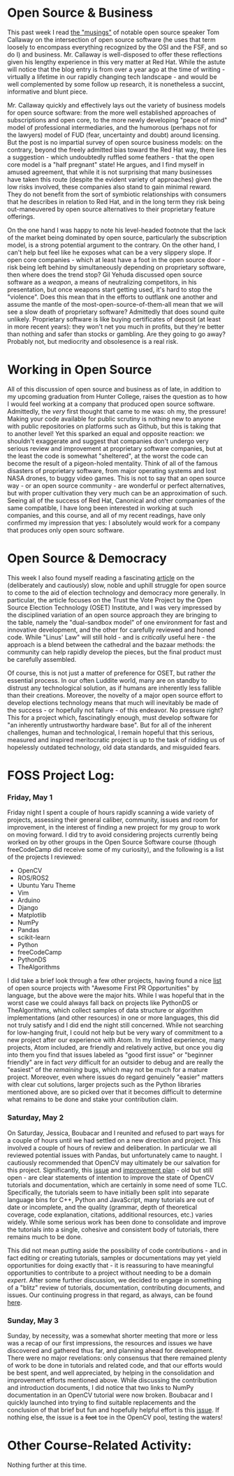 # Open Source & Business
This past week I read [the "musings"](https://spot.livejournal.com/327801.html) of notable open source speaker Tom Callaway on the intersection of open source software (he uses that term loosely to encompass everything recognized by the OSI and the FSF, and so do I) and business. Mr. Callaway is well-disposed to offer these reflections given his lengthy experience in this very matter at Red Hat. While the astute will notice that the blog entry is from over a year ago at the time of writing - virtually a lifetime in our rapidly changing tech landscape - and would be well complemented by some follow up research, it is nonetheless a succint, informative and blunt piece. 

Mr. Callaway quickly and effectively lays out the variety of business models for open source software: from the more well established approaches of subscriptions and open core, to the more newly developing "peace of mind" model of professional intermediaries, and the humorous (perhaps not for the lawyers) model of FUD (fear, uncertainty and doubt) around licensing. But the post is no impartial survey of open source business models: on the contrary, beyond the freely admitted bias toward the Red Hat way, there lies a suggestion - which undoubtedly ruffled some feathers - that the open core model is a "half pregnant" state! He argues, and I find myself in amused agreement, that while it is not surprising that many businesses have taken this route (despite the evident variety of approaches) given the low risks involved, these companies also stand to gain minimal reward. They do not benefit from the sort of symbiotic relationships with consumers that he describes in relation to Red Hat, and in the long term they risk being out-maneuvered by open source alternatives to their proprietary feature offerings. 

On the one hand I was happy to note his level-headed footnote that the lack of the market being dominated by open source, particularly the subscription model, is a strong potential argument to the contrary. On the other hand, I can't help but feel like he exposes what can be a very slippery slope. If open core companies - which at least have a foot in the open source door - risk being left behind by simultaneously depending on proprietary software, then where does the trend stop? Gil Yehuda discussed open source software as a *weapon*, a means of neutralizing competitors, in his presentation, but once weapons start getting used, it's hard to stop the "violence". Does this mean that in the efforts to outflank one another and assume the mantle of the most-open-source-of-them-all mean that we will see a slow death of proprietary software? Admittedly that does sound quite unlikely. Proprietary software is like buying certificates of deposit (at least in more recent years): they won't net you much in profits, but they're better than nothing and safer than stocks or gambling. Are they going to go away? Probably not, but mediocrity and obsolesence is a real risk.

# Working in Open Source
All of this discussion of open source and business as of late, in addition to my upcoming graduation from Hunter College, raises the question as to how I would feel working at a company that produced open source software. Admittedly, the *very* first thought that came to me was: oh my, the pressure! Making your code available for public scrutiny is nothing new to anyone with public repositories on platforms such as Github, but this is taking that to another level! Yet this sparked an equal and opposite reaction: we shouldn't exaggerate and suggest that companies don't undergo very serious review and improvement at proprietary software companies, but at the least the code is somewhat "sheltered", at the worst the code can become the result of a pigeon-holed mentality. Think of all of the famous disasters of proprietary software, from major operating systems and lost NASA drones, to buggy video games. This is not to say that an open source way - or an open source community - are wonderful or perfect alternatives, but with proper cultivation they very much can be an approximation of such. Seeing all of the success of Red Hat, Canonical and other companies of the same compatible, I have long been interested in working at such companies, and this course, and all of my recent readings, have only confirmed my impression that yes: I absolutely would work for a company that produces only open sourc software. 

# Open Source & Democracy
This week I also found myself reading a fascinating [article](https://opensource.com/article/19/9/voting-fraud-open-source-solution?) on the (deliberately and cautiously) slow, noble and uphill struggle for open source to come to the aid of election technology and democracy more generally. In particular, the article focuses on the Trust the Vote Project by the Open Source Election Technology (OSET) Institute, and I was very impressed by the disciplined variation of an open source approach they are bringing to the table, namely the "dual-sandbox model" of one environment for fast and innovative development, and the other for carefully reviewed and honed code. While "Linus' Law" will still hold - and is *critically* useful here - the approach is a blend between the cathedral and the bazaar methods: the community can help rapidly develop the pieces, but the final product must be carefully assembled. 

Of course, this is not just a matter of preference for OSET, but rather *the* essential process. In our often Luddite world, many are on standby to distrust any technological solution, as if humans are inherently less fallible than their creations. Moreover, the novelty of a major open source effort to develop elections technology means that much will inevitably be made of the success - or hopefully not failure - of this endeavor. No pressure right? This for a project which, fascinatingly enough, must develop software for "an inherently untrustworthy hardware base". But for all of the inherent challenges, human and technological, I remain hopeful that this serious, measured and inspired meritocratic project is up to the task of ridding us of hopelessly outdated technology, old data standards, and misguided fears. 

# FOSS Project Log:
### Friday, May 1
Friday night I spent a couple of hours rapidly scanning a wide variety of projects, assessing their general caliber, community, issues and room for improvement, in the interest of finding a new project for my group to work on moving forward. I did try to avoid considering projects currently being worked on by other groups in the Open Source Software course (though freeCodeCamp did receive some of my curiosity), and the following is a list of the projects I reviewed:

- OpenCV
- ROS/ROS2
- Ubuntu Yaru Theme
- Vim
- Arduino
- Django
- Matplotlib
- NumPy
- Pandas
- scikit-learn
- Python
- freeCodeCamp
- PythonDS
- TheAlgorithms

I did take a brief look through a few other projects, having found a nice [list](https://github.com/MunGell/awesome-for-beginners) of open source projects with "Awesome First PR Opportunities" by language, but the above were the major hits. While I was hopeful that in the worst case we could always fall back on projects like PythonDS or TheAlgorithms, which collect samples of data structure or algorithm implementations (and other resources) in one or more languages, this did not truly satisfy and I did end the night still concerned. While not searching for low-hanging fruit, I could not help but be very wary of commitment to a new project after our experience with Atom. In my limited experience, many projects, Atom included, are friendly and relatively active, but once you dig into them you find that issues labeled as "good first issue" or "beginner friendly" are in fact *very* difficult for an outsider to debug and are really the "easiest" of the *remaining* bugs, which may not be much for a mature project. Moreover, even where issues do regard genuinely "easier" matters with clear cut solutions, larger projects such as the Python libraries mentioned above, are so picked over that it becomes difficult to determine what remains to be done and stake your contribution claim.

### Saturday, May 2
On Saturday, Jessica, Boubacar and I reunited and refused to part ways for a couple of hours until we had settled on a new direction and project. This involved a couple of hours of review and deliberation. In particular we all reviewed potential issues with Pandas, but unfortunately came to naught. I cautiously recommended that OpenCV may ultimately be our salvation for this project. Significantly, this [issue](https://github.com/opencv/opencv/issues/9520) and [improvement plan](https://github.com/opencv/opencv/wiki/Documentation-improvement-plan) - old but still open - are clear statements of intention to improve the state of OpenCV tutorials and documentation, which are certainly in some need of some TLC. Specifically, the tutorials seem to have initially been split into separate language bins for C++, Python and JavaScript, many tutorials are out of date or incomplete, and the quality (grammar, depth of theoretical coverage, code explanation, citations, additional resources, etc.) varies widely. While some serious work has been done to consolidate and improve the tutorials into a single, cohesive and consistent body of tutorials, there remains much to be done.

 This did not mean putting aside the possibility of code contributions - and in fact editing or creating tutorials, samples or documentations may yet yield opportunities for doing exactly that - it is reassuring to have meaningful opportunities to contribute to a project without needing to be a domain *expert*. After some further discussion, we decided to engage in something of a "blitz" review of tutorials, documentation, contributing documents, and issues. Our continuing progress in that regard, as always, can be found [here](https://hackmd.io/@drizhekGSpqvVRsSWVyXNA/BkbIno0EI).

### Sunday, May 3
Sunday, by necessity, was a somewhat shorter meeting that more or less was a recap of our first impressions, the resources and issues we have discovered and gathered thus far, and planning ahead for development. There were no major revelations: only consensus that there remained plenty of work to be done in tutorials and related code, and that our efforts would be best spent, and well appreciated, by helping in the consolidation and improvement efforts mentioned above. While discussing the contribution and introduction documents, I did notice that two links to NumPy documentation in an OpenCV tutorial were now broken. Boubacar and I quickly launched into trying to find suitable replacements and the conclusion of that brief but fun and hopefully helpful effort is this [issue](https://github.com/opencv/opencv/issues/17212). If nothing else, the issue is a ~~foot~~ toe in the OpenCV pool, testing the waters!

# Other Course-Related Activity:
Nothing further at this time.